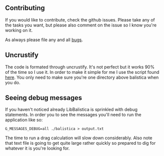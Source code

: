 ## Contributing
If you would like to contribute, check the github issues. Please take any of the tasks you want, 
but please also comment on the issue so I know you're working on it.

As always please file any and all [bugs](https://github.com/steveno/balistica/issues?state=open).

## Uncrustify
The code is formated through uncrustify. It's not perfect but it works 90% of the time so I use it.
In order to make it simple for me I use the script found [here](https://gist.github.com/steveno/32f098abb6d08e34da29ba182a93705e).
You only need to make sure you're one directory above balistica when you do.

## Seeing debug messages
If you haven't noticed already LibBalistica is sprinkled with debug statements. In order you to see 
the messages you'll need to run the application like so:
```
G_MESSAGES_DEBUG=all ./balistica > output.txt
```
The time to run a drag calculation will slow down considerably. Also note that text file is going
to get quite large rather quickly so prepared to dig for whatever it is you're looking for.
